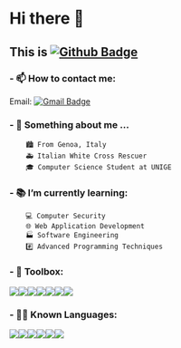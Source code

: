 # Hi there 👋
## This is [![Github Badge](https://img.shields.io/badge/-Wabbajack99-grey?style=flat&logo=github&logoColor=white&link=https://github.com/Wabbajack99/)](https://www.github.com/Wabbajack99/) 

### - 📫 How to contact me:<br>
Email: [![Gmail Badge](https://img.shields.io/badge/-wabbalinux@gmail.com-c14438?style=flat&logo=Gmail&logoColor=white&link=mailto:wabbalinux@gmail.com)](mailto:wabbalinux@gmail.com)<br>
<!--Social media: [![Twitter][1.2]][1]-->
<!-- Icons [![Instagram][2.1]][2]-->

[1.2]: http://i.imgur.com/wWzX9uB.png (twitter icon without padding)

<!-- Links to your social media accounts -->

[1]: https://twitter.com/Gabriel3Lanteri/

### - 🧑 Something about me ...
        🏙️ From Genoa, Italy
        🚑 Italian White Cross Rescuer
        🎓 Computer Science Student at UNIGE
### - 📚 I’m currently learning:<br>
        💻 Computer Security
        🌐 Web Application Development
        🏭 Software Engineering
        #️⃣ Advanced Programming Techniques
        
### - 🧰 Toolbox:
![](https://img.shields.io/badge/Editor-VisualStudioCode-informational?style=flat&logo=visual-studio-code&logoColor=white&color=red)![](https://img.shields.io/badge/Editor-Atom-informational?style=flat&logo=IDE&logoColor=white&color=red)![](https://img.shields.io/badge/Tool-PostgreSQL-informational?style=flat&logo=PostgreSQL&logoColor=white&color=red)![](https://img.shields.io/badge/IDE-IntelliJIDEA-informational?style=flat&logo=IDE&logoColor=white&color=red)![](https://img.shields.io/badge/IDE-VisualStudio-informational?style=flat&logo=IDE&logoColor=white&color=red)![](https://img.shields.io/badge/OS-Windowsx64-informational?style=flat&logo=Windows&logoColor=white&color=red)![](https://img.shields.io/badge/OS-Linux-informational?style=flat&logo=Linux&logoColor=white&color=red)
### - 🐱‍👤 Known Languages:
![](https://img.shields.io/badge/Code-Python-informational?style=flat&logo=Python&logoColor=white&color=A0C4E2)![](https://img.shields.io/badge/Code-C++-informational?style=flat&logo=C++&logoColor=white&color=A0C4E2)![](https://img.shields.io/badge/Code-C-informational?style=flat&logo=C&logoColor=white&color=A0C4E2)![](https://img.shields.io/badge/Code-Java-informational?style=flat&logo=Java&logoColor=white&color=A0C4E2)![](https://img.shields.io/badge/Code-PHP-informational?style=flat&logo=PHP&logoColor=white&color=A0C4E2)![](https://img.shields.io/badge/Code-SQL-informational?style=flat&logo=SQL&logoColor=white&color=A0C4E2)



